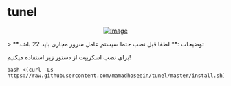 # tunel

<p align="center"><a href="#"><img src="https://img.freepik.com/free-photo/3d-internet-secuirty-badge_1048-18106.jpg?t=st=1720781273~exp=1720784873~hmac=81254ec2120fc3ba63a45e21399ef0cf29a6d60c3a04e5e7c1ecc9d9eace2c60&w=740" alt="Image"></a></p>
> **توضیحات :** لطفا قبل نصب حتما سیستم عامل سرور مجازی باید 22 باشد

برای نصب اسکریپت از دستور زیر استفاده میکنیم!

```
bash <(curl -Ls https://raw.githubusercontent.com/mamadhoseein/tunel/master/install.sh)
```
